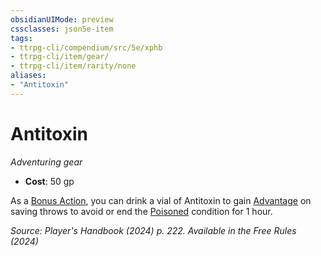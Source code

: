 ```yaml
---
obsidianUIMode: preview
cssclasses: json5e-item
tags:
- ttrpg-cli/compendium/src/5e/xphb
- ttrpg-cli/item/gear/
- ttrpg-cli/item/rarity/none
aliases: 
- "Antitoxin"
---
```

# Antitoxin
*Adventuring gear*  


- **Cost**: 50 gp

As a [Bonus Action](3-Compendium/rules/variant-rules/bonus-action-xphb.md), you can drink a vial of Antitoxin to gain [Advantage](3-Compendium/rules/variant-rules/advantage-xphb.md) on saving throws to avoid or end the [Poisoned](3-Compendium/rules/conditions.md#Poisoned) condition for 1 hour.

*Source: Player's Handbook (2024) p. 222. Available in the Free Rules (2024)*